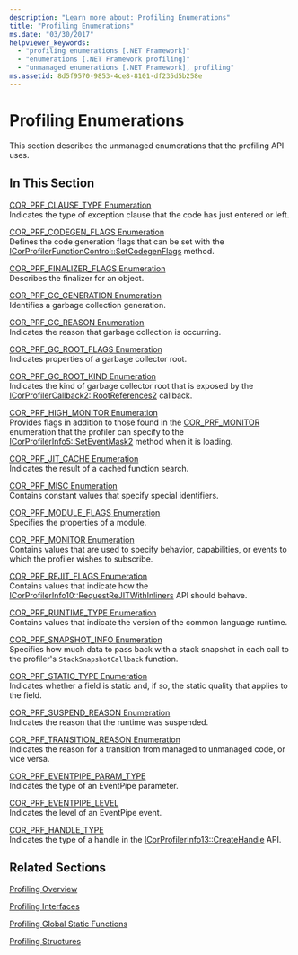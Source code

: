 ```yaml
---
description: "Learn more about: Profiling Enumerations"
title: "Profiling Enumerations"
ms.date: "03/30/2017"
helpviewer_keywords:
  - "profiling enumerations [.NET Framework]"
  - "enumerations [.NET Framework profiling]"
  - "unmanaged enumerations [.NET Framework], profiling"
ms.assetid: 8d5f9570-9853-4ce8-8101-df235d5b258e
---
```

# Profiling Enumerations

This section describes the unmanaged enumerations that the profiling API uses.

## In This Section

 [COR_PRF_CLAUSE_TYPE Enumeration](cor-prf-clause-type-enumeration.md)\
 Indicates the type of exception clause that the code has just entered or left.

 [COR_PRF_CODEGEN_FLAGS Enumeration](cor-prf-codegen-flags-enumeration.md)\
 Defines the code generation flags that can be set with the [ICorProfilerFunctionControl::SetCodegenFlags](icorprofilerfunctioncontrol-setcodegenflags-method.md) method.

 [COR_PRF_FINALIZER_FLAGS Enumeration](cor-prf-finalizer-flags-enumeration.md)\
 Describes the finalizer for an object.

 [COR_PRF_GC_GENERATION Enumeration](cor-prf-gc-generation-enumeration.md)\
 Identifies a garbage collection generation.

 [COR_PRF_GC_REASON Enumeration](cor-prf-gc-reason-enumeration.md)\
 Indicates the reason that garbage collection is occurring.

 [COR_PRF_GC_ROOT_FLAGS Enumeration](cor-prf-gc-root-flags-enumeration.md)\
 Indicates properties of a garbage collector root.

 [COR_PRF_GC_ROOT_KIND Enumeration](cor-prf-gc-root-kind-enumeration.md)\
 Indicates the kind of garbage collector root that is exposed by the [ICorProfilerCallback2::RootReferences2](icorprofilercallback2-rootreferences2-method.md) callback.

 [COR_PRF_HIGH_MONITOR Enumeration](cor-prf-high-monitor-enumeration.md)\
 Provides flags in addition to those found in the [COR_PRF_MONITOR](cor-prf-monitor-enumeration.md) enumeration that the profiler can specify to the [ICorProfilerInfo5::SetEventMask2](icorprofilerinfo5-seteventmask2-method.md) method when it is loading.

 [COR_PRF_JIT_CACHE Enumeration](cor-prf-jit-cache-enumeration.md)\
 Indicates the result of a cached function search.

 [COR_PRF_MISC Enumeration](cor-prf-misc-enumeration.md)\
 Contains constant values that specify special identifiers.

 [COR_PRF_MODULE_FLAGS Enumeration](cor-prf-module-flags-enumeration.md)\
 Specifies the properties of a module.

 [COR_PRF_MONITOR Enumeration](cor-prf-monitor-enumeration.md)\
 Contains values that are used to specify behavior, capabilities, or events to which the profiler wishes to subscribe.

[COR_PRF_REJIT_FLAGS Enumeration](cor-prf-rejit-flags-enumeration.md)\
Contains values that indicate how the [ICorProfilerInfo10::RequestReJITWithInliners](icorprofilerinfo10-requestrejitwithinliners-method.md) API should behave.

 [COR_PRF_RUNTIME_TYPE Enumeration](cor-prf-runtime-type-enumeration.md)\
 Contains values that indicate the version of the common language runtime.

 [COR_PRF_SNAPSHOT_INFO Enumeration](cor-prf-snapshot-info-enumeration.md)\
 Specifies how much data to pass back with a stack snapshot in each call to the profiler's `StackSnapshotCallback` function.

 [COR_PRF_STATIC_TYPE Enumeration](cor-prf-static-type-enumeration.md)\
 Indicates whether a field is static and, if so, the static quality that applies to the field.

 [COR_PRF_SUSPEND_REASON Enumeration](cor-prf-suspend-reason-enumeration.md)\
 Indicates the reason that the runtime was suspended.

 [COR_PRF_TRANSITION_REASON Enumeration](cor-prf-transition-reason-enumeration.md)\
 Indicates the reason for a transition from managed to unmanaged code, or vice versa.

 [COR_PRF_EVENTPIPE_PARAM_TYPE](cor-prf-eventpipe-param-type-enumeration.md)\
 Indicates the type of an EventPipe parameter.

 [COR_PRF_EVENTPIPE_LEVEL](cor-prf-eventpipe-level-enumeration.md)\
 Indicates the level of an EventPipe event.

 [COR_PRF_HANDLE_TYPE](cor-prf-handle-type-enumeration.md)\
 Indicates the type of a handle in the [ICorProfilerInfo13::CreateHandle](icorprofilerinfo13-createhandle-method.md) API.

## Related Sections

 [Profiling Overview](profiling-overview.md)

 [Profiling Interfaces](profiling-interfaces.md)

 [Profiling Global Static Functions](profiling-global-static-functions.md)

 [Profiling Structures](profiling-structures.md)
